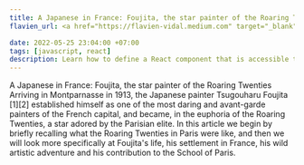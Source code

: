 ```yaml
---
title: A Japanese in France: Foujita, the star painter of the Roaring Twenties
flavien_url: <a href="https://flavien-vidal.medium.com" target="_blank" rel="noopener">All that Jazz (removed)</a> 

date: 2022-05-25 23:04:00 +07:00
tags: [javascript, react]
description: Learn how to define a React component that is accessible through the dot notation. A common component pattern to show a parent-child relation.
---
```


A Japanese in France: Foujita, the star painter of the Roaring Twenties
Arriving in Montparnasse in 1913, the Japanese painter Tsugouharu Foujita [1][2] established himself as one of the most daring and avant-garde painters of the French capital, and became, in the euphoria of the Roaring Twenties, a star adored by the Parisian elite. In this article we begin by briefly recalling what the Roaring Twenties in Paris were like, and then we will look more specifically at Foujita's life, his settlement in France, his wild artistic adventure and his contribution to the School of Paris.